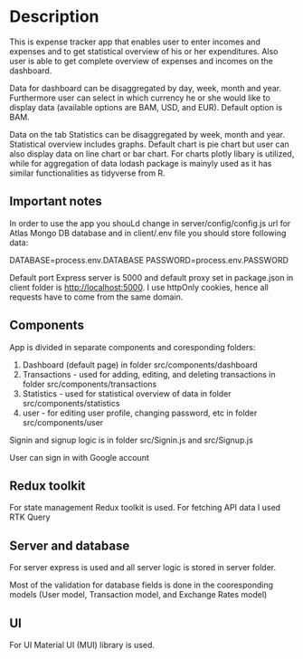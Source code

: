 # Description

This is expense tracker app that enables user to enter incomes and expenses and to get statistical overview of his or her expenditures. Also user is able to get complete overview of expenses and incomes on the dashboard.

Data for dashboard can be disaggregated by day, week, month and year. Furthermore user can select in which currency he or she would like to display data (available options are BAM, USD, and EUR). Default option is BAM.

Data on the tab Statistics can be disaggregated by week, month and year. Statistical overview includes graphs. Default chart is pie chart but user can also display data on line chart or bar chart. For charts plotly libary is utilized, while for aggregation of data lodash package is mainyly used as it has similar functionalities as tidyverse from R.

## Important notes

In order to use the app you shouLd change in server/config/config.js url for Atlas Mongo DB database and in client/.env file you should store following data:

DATABASE=process.env.DATABASE
PASSWORD=process.env.PASSWORD

Default port Express server is 5000 and default proxy set in package.json in client folder is <http://localhost:5000>. I use httpOnly cookies, hence all requests have to come from the same domain.

## Components

App is divided in separate components and coresponding folders:

1. Dashboard (default page) in folder src/components/dashboard
2. Transactions - used for adding, editing, and deleting transactions in folder src/components/transactions
3. Statistics - used for statistical overview of data in folder
src/components/statistics
4. user - for editing user profile, changing password, etc  in folder src/components/user

Signin and signup logic is in folder src/Signin.js and src/Signup.js

User can sign in with Google account

## Redux toolkit

For state management Redux toolkit is used. For fetching API data I used RTK Query

## Server and database

For server express is used and all server logic is stored in server folder.

Most of the validation for database fields is done in the cooresponding models (User model, Transaction model, and Exchange Rates model)

## UI

For UI Material UI (MUI) library is used.
